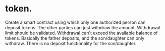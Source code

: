 # token.
Create a smart contract using which only one authorized person can deposit tokens. The other parties can just withdraw the amount. Withdrawal limit should be validated. Withdrawal can't exceed the available balance of tokens. Basically the father deposits, and the son/daughter can only withdraw. There is no deposit functionality for the son/daughter.
